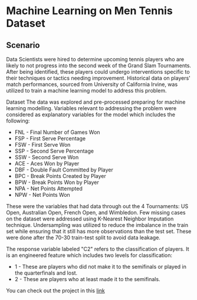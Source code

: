 # Machine Learning on Men Tennis Dataset

## Scenario
Data Scientists were hired to determine upcoming tennis players who are likely to not progress into the second week of the Grand Slam Tournaments. After being identified, these players could undergo interventions specific to their techniques or tactics needing improvement. Historical data on players' match performances, sourced from University of California Irvine, was utilized to train a machine learning model to address this problem.

Dataset
The data was explored and pre-processed preparing for machine learning modelling. Variables relevant to addressing the problem were considered as explanatory variables for the model which includes the following:

- FNL - Final Number of Games Won
- FSP - First Serve Percentage
- FSW - First Serve Won
- SSP - Second Serve Percentage
- SSW - Second Serve Won
- ACE - Aces Won by Player
- DBF - Double Fault Committed by Player
- BPC - Break Points Created by Player
- BPW - Break Points Won by Player
- NPA - Net Points Attempted
- NPW - Net Points Won
  
These were the variables that had data through out the 4 Tournaments: US Open, Australian Open, French Open, and Wimbledon. Few missing cases on the dataset were addressed using K-Nearest Neighbor Imputation technique. Undersampling was utilized to reduce the imbalance in the train set while ensuring that it still has more observations than the test set. These were done after the 70-30 train-test split to avoid data leakage.

The response variable labeled "C2" refers to the classification of players. It is an engineered feature which includes two levels for classification:

- 1 - These are players who did not make it to the semifinals or played in the quarterfinals and lost.
- 2 - These are players who at least made it to the semifinals.

You can check out the project in this [link](https://github.com/Dcroix/TennisML/blob/main/MLTennis.ipynb)

